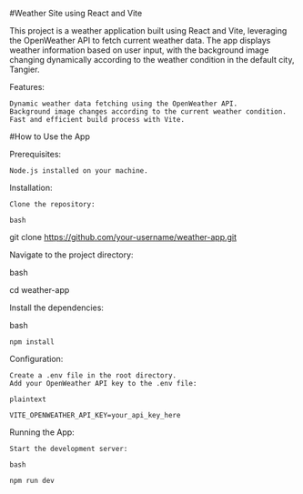 
#Weather Site using React and Vite

This project is a weather application built using React and Vite, leveraging the OpenWeather API to fetch current weather data. The app displays weather information based on user input, with the background image changing dynamically according to the weather condition in the default city, Tangier.

Features:

    Dynamic weather data fetching using the OpenWeather API.
    Background image changes according to the current weather condition.
    Fast and efficient build process with Vite.

#How to Use the App

Prerequisites:

    Node.js installed on your machine.

Installation:

    Clone the repository:

    bash

git clone https://github.com/your-username/weather-app.git

Navigate to the project directory:

bash

cd weather-app

Install the dependencies:

bash

    npm install

Configuration:

    Create a .env file in the root directory.
    Add your OpenWeather API key to the .env file:

    plaintext

    VITE_OPENWEATHER_API_KEY=your_api_key_here

Running the App:

    Start the development server:

    bash

    npm run dev
